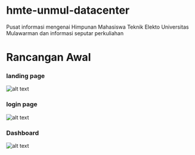 # hmte-unmul-datacenter
Pusat informasi mengenai Himpunan Mahasiswa Teknik Elekto Universitas Mulawarman dan informasi seputar perkuliahan

# Rancangan Awal
### landing page
![alt text](https://i.postimg.cc/fzwV535g/Beranda-cr.png)

### login page
![alt text](https://i.postimg.cc/JhK4SqKY/Login.png)

### Dashboard
![alt text](https://i.postimg.cc/fw73x779/Dashboard.png)